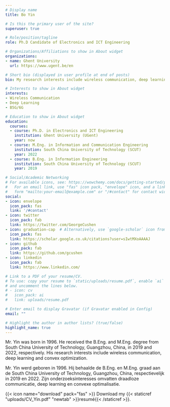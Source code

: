 ```yaml
---
# Display name
title: Bo Yin

# Is this the primary user of the site?
superuser: true

# Role/position/tagline
role: Ph.D Candidate of Electronics and ICT Engineering 

# Organizations/Affiliations to show in About widget
organizations:
- name: Ghent University
  url: https://www.ugent.be/en

# Short bio (displayed in user profile at end of posts)
bio: My research interests include wireless communication, deep learning and convex optimization.

# Interests to show in About widget
interests:
- Wireless Communication
- Deep Learning
- B5G/6G

# Education to show in About widget
education:
  courses:
  - course: Ph.D. in Electronics and ICT Engineering
    institution: Ghent University (UGent)
    year: now
  - course: M.Eng. in Information and Communication Engineering
    institution: South China University of Technology (SCUT)
    year: 2022
  - course: B.Eng. in Information Engineering
    institution: South China University of Technology (SCUT)
    year: 2019

# Social/Academic Networking
# For available icons, see: https://wowchemy.com/docs/getting-started/page-builder/#icons
#   For an email link, use "fas" icon pack, "envelope" icon, and a link in the
#   form "mailto:your-email@example.com" or "/#contact" for contact widget.
social:
- icon: envelope
  icon_pack: fas
  link: '/#contact'
- icon: twitter
  icon_pack: fab
  link: https://twitter.com/GeorgeCushen
- icon: graduation-cap  # Alternatively, use `google-scholar` icon from `ai` icon pack
  icon_pack: fas
  link: https://scholar.google.co.uk/citations?user=sIwtMXoAAAAJ
- icon: github
  icon_pack: fab
  link: https://github.com/gcushen
- icon: linkedin
  icon_pack: fab
  link: https://www.linkedin.com/

# Link to a PDF of your resume/CV.
# To use: copy your resume to `static/uploads/resume.pdf`, enable `ai` icons in `params.toml`, 
# and uncomment the lines below.
# - icon: cv
#   icon_pack: ai
#   link: uploads/resume.pdf

# Enter email to display Gravatar (if Gravatar enabled in Config)
email: ""

# Highlight the author in author lists? (true/false)
highlight_name: true
---
```


Mr. Yin was born in 1996. He received the B.Eng. and M.Eng. degree from South China University of Technology, Guangzhou, China, in 2019 and 2022, respectively. His research interests include wireless communication, deep learning and convex optimization.

Mr. Yin werd geboren in 1996. Hij behaalde de B.Eng. en M.Eng. graad aan de South China University of Technology, Guangzhou, China, respectievelijk in 2019 en 2022. Zijn onderzoeksinteresses omvatten draadloze communicatie, deep learning en convexe optimalisatie.

{{< icon name="download" pack="fas" >}} Download my {{< staticref "uploads/CV_Yin.pdf" "newtab" >}}resumé{{< /staticref >}}.
